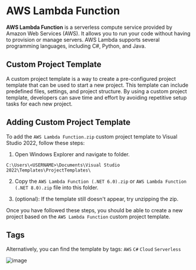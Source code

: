 # AWS Lambda Function

**AWS Lambda Function** is a serverless compute service provided by Amazon Web Services (AWS). It allows you to run your code without having to provision or manage servers. AWS Lambda supports several programming languages, including C#, Python, and Java.

## Custom Project Template

A custom project template is a way to create a pre-configured project template that can be used to start a new project. This template can include predefined files, settings, and project structure. By using a custom project template, developers can save time and effort by avoiding repetitive setup tasks for each new project.

## Adding Custom Project Template

To add the `AWS Lambda Function.zip` custom project template to Visual Studio 2022, follow these steps:

1. Open Windows Explorer and navigate to folder.
```
C:\Users\<USERNAME>\Documents\Visual Studio 2022\Templates\ProjectTemplates\
```
2. Copy the `AWS Lambda Function (.NET 6.0).zip` or `AWS Lambda Function (.NET 8.0).zip` file into this folder.

3. (optional): If the template still doesn't appear, try unzipping the zip.

Once you have followed these steps, you should be able to create a new project based on the `AWS Lambda Function` custom project template.

## Tags

Alternatively, you can find the template by tags: `AWS` `C#` `Cloud` `Serverless`

![image](https://github.com/ArdenHide/AWS-Lambda-Function/assets/66203238/a88e45ba-46c5-4ae3-b0d2-5ae746bf0212)
